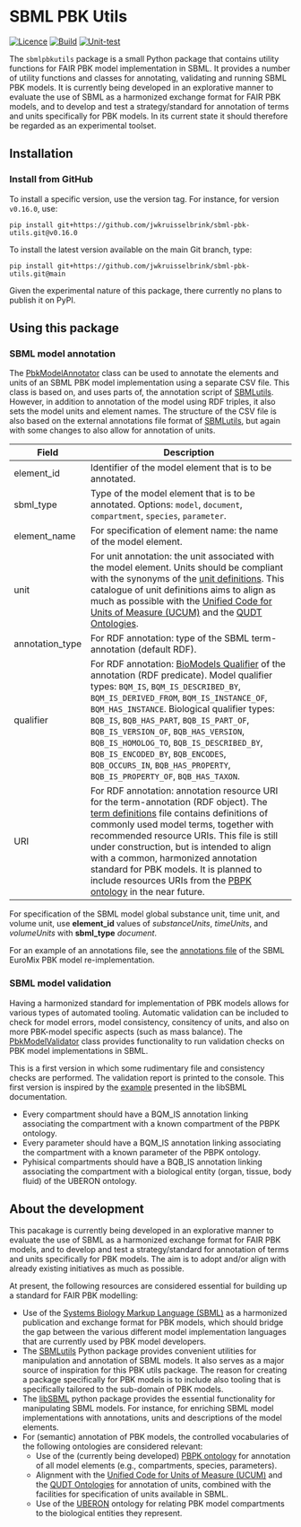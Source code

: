 # SBML PBK Utils

[![Licence](https://img.shields.io/github/license/jwkruisselbrink/sbml-pbk-utils)](https://github.com/jwkruisselbrink/sbml-pbk-utils/blob/main/LICENSE)
[![Build](https://img.shields.io/github/actions/workflow/status/jwkruisselbrink/sbml-pbk-utils/build.yml?label=build)](https://github.com/jwkruisselbrink/sbml-pbk-utils/actions/workflows/build.yml)
[![Unit-test](https://img.shields.io/github/actions/workflow/status/jwkruisselbrink/sbml-pbk-utils/unit-test.yml?label=unit-test)](https://github.com/jwkruisselbrink/sbml-pbk-utils/actions/workflows/unit-test.yml)

The `sbmlpbkutils` package is a small Python package that contains utility functions for FAIR PBK model implementation in SBML. It provides a number of utility functions and classes for annotating, validating and running SBML PBK models. It is currently being developed in an explorative manner to evaluate the use of SBML as a harmonized exchange format for FAIR PBK models, and to develop and test a strategy/standard for annotation of terms and units specifically for PBK models. In its current state it should therefore be regarded as an experimental toolset.

## Installation

### Install from GitHub

To install a specific version, use the version tag. For instance, for version `v0.16.0`, use:

````
pip install git+https://github.com/jwkruisselbrink/sbml-pbk-utils.git@v0.16.0
````

To install the latest version available on the main Git branch, type:

````
pip install git+https://github.com/jwkruisselbrink/sbml-pbk-utils.git@main
````

Given the experimental nature of this package, there currently no plans to publish it on PyPI.

## Using this package

### SBML model annotation

The [PbkModelAnnotator](sbmlpbkutils/pbk_model_annotator.py) class can be used to annotate the elements and units of an SBML PBK model implementation using a separate CSV file. This class is based on, and uses parts of, the annotation script of [SBMLutils](https://sbmlutils.readthedocs.io/en/latest/notebooks/sbml_annotator.html#Annotate-existing-model). However, in addition to annotation of the model using RDF triples, it also sets the model units and element names. The structure of the CSV file is also based on the external annotations file format of [SBMLutils](https://sbmlutils.readthedocs.io/en/latest/notebooks/sbml_annotator.html#Annotate-existing-model), but again with some changes to also allow for annotation of units.

| Field           | Description                                              |
|-----------------|----------------------------------------------------------|
| element_id      | Identifier of the model element that is to be annotated. |
| sbml_type       | Type of the model element that is to be annotated. Options: `model`, `document`, `compartment`, `species`, `parameter`. |
| element_name    | For specification of element name: the name of the model element. |
| unit            | For unit annotation: the unit associated with the model element. Units should be compliant with the synonyms of the [unit definitions](sbmlpbkutils/unit_definitions.py). This catalogue of unit definitions aims to align as much as possible with the [Unified Code for Units of Measure (UCUM)](https://ucum.org/) and the [QUDT Ontologies](https://qudt.org/). |
| annotation_type | For RDF annotation: type of the SBML term-annotation (default RDF). |
| qualifier       | For RDF annotation: [BioModels Qualifier](https://github.com/combine-org/combine-specifications/blob/main/specifications/qualifiers-1.1.md#model-qualifiers) of the annotation (RDF predicate). Model qualifier types: `BQM_IS`, `BQM_IS_DESCRIBED_BY`, `BQM_IS_DERIVED_FROM`, `BQM_IS_INSTANCE_OF`, `BQM_HAS_INSTANCE`. Biological qualifier types: `BQB_IS`, `BQB_HAS_PART`, `BQB_IS_PART_OF`, `BQB_IS_VERSION_OF`, `BQB_HAS_VERSION`, `BQB_IS_HOMOLOG_TO`, `BQB_IS_DESCRIBED_BY`, `BQB_IS_ENCODED_BY`, `BQB_ENCODES`, `BQB_OCCURS_IN`, `BQB_HAS_PROPERTY`, `BQB_IS_PROPERTY_OF`, `BQB_HAS_TAXON`. |
| URI             | For RDF annotation: annotation resource URI for the term-annotation (RDF object). The [term definitions](sbmlpbkutils/term_definitions.py) file contains definitions of commonly used model terms, together with recommended resource URIs. This file is still under construction, but is intended to align with a common, harmonized annotation standard for PBK models. It is planned to include resources URIs from the [PBPK ontology](https://github.com/Crispae/pbpko/tree/main) in the near future. |

For specification of the SBML model global substance unit, time unit, and volume unit, use **element_id** values of *substanceUnits*, *timeUnits*, and *volumeUnits* with **sbml_type** *document*.

For an example of an annotations file, see the [annotations file](https://github.com/rivm-syso/euromix-to-sbml/blob/main/model/euromix.annotations.csv) of the SBML EuroMix PBK model re-implementation.

### SBML model validation

Having a harmonized standard for implementation of PBK models allows for various types of automated tooling. Automatic validation can be included to check for model errors, model consistency, consitency of units, and also on more PBK-model specific aspects (such as mass balance). The [PbkModelValidator](sbmlpbkutils/pbk_model_validator.py) class provides functionality to run validation checks on PBK model implementations in SBML.

This is a first version in which some rudimentary file and consistency checks are performed. The validation report is printed to the console. This first version is inspired by the [example](https://synonym.caltech.edu/software/libsbml/5.18.0/docs/formatted/python-api/validate_s_b_m_l_8py-example.html) presented in the libSBML documentation.

- Every compartment should have a BQM_IS annotation linking associating the compartment with a known compartment of the PBPK ontology.
- Every parameter should have a BQM_IS annotation linking associating the compartment with a known parameter of the PBPK ontology.
- Pyhisical compartments should have a BQB_IS annotation linking associating the compartment with a biological entity (organ, tissue, body fluid) of the UBERON ontology.

## About the development

This pacakage is currently being developed in an explorative manner to evaluate the use of SBML as a harmonized exchange format for FAIR PBK models, and to develop and test a strategy/standard for annotation of terms and units specifically for PBK models. The aim is to adopt and/or align with already existing initiatives as much as possible. 

At present, the following resources are considered essential for building up a standard for FAIR PBK modelling:

- Use of the [Systems Biology Markup Language (SBML)](https://sbml.org/) as a harmonized publication and exchange format for PBK models, which should bridge the gap between the various different model implementation languages that are currently used by PBK model developers.
- The [SBMLutils](https://github.com/matthiaskoenig/sbmlutils) Python package provides convenient utilities for manipulation and annotation of SBML models. It also serves as a major source of inspiration for this PBK utils package. The reason for creating a package specifically for PBK models is to include also tooling that is specifically tailored to the sub-domain of PBK models.
- The [libSBML](https://github.com/sbmlteam/python-libsbml) python package provides the essential functionality for manipulating SBML models. For instance, for enriching SBML model implementations with annotations, units and descriptions of the model elements.
- For (semantic) annotation of PBK models, the controlled vocabularies of the following ontologies are considered relevant:
  - Use of the (currently being developed) [PBPK ontology](https://github.com/Crispae/pbpko/tree/main) for annotation of all model elements (e.g., compartments, species, parameters).
  - Alignment with the [Unified Code for Units of Measure (UCUM)](https://ucum.org/) and the [QUDT Ontologies](https://qudt.org/) for annotation of units, combined with the facilities for specification of units available in SBML.
  - Use of the [UBERON](https://obophenotype.github.io/uberon/about/) ontology for relating PBK model compartments to the biological entities they represent.
